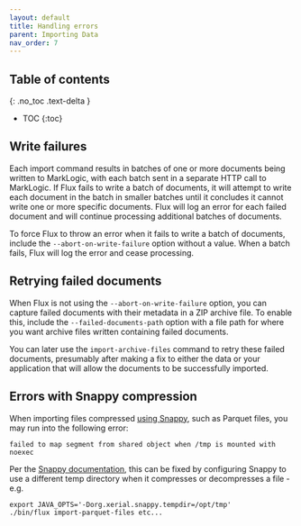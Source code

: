 ```yaml
---
layout: default
title: Handling errors
parent: Importing Data
nav_order: 7
---
```


## Table of contents
{: .no_toc .text-delta }

- TOC
{:toc}

## Write failures

Each import command results in batches of one or more documents being written to MarkLogic, with each batch sent in a 
separate HTTP call to MarkLogic. If Flux fails to write a batch of documents, it will attempt to write each document 
in the batch in smaller batches until it concludes it cannot write one or more specific documents. Flux will log an 
error for each failed document and will continue processing additional batches of documents. 

To force Flux to throw an error when it fails to write a batch of documents, include the `--abort-on-write-failure` 
option without a value. When a batch fails, Flux will log the error and cease processing.

## Retrying failed documents

When Flux is not using the `--abort-on-write-failure` option, you can capture failed documents with their metadata in a
ZIP archive file. To enable this, include the `--failed-documents-path` option with a file path for where you want 
archive files written containing failed documents. 

You can later use the `import-archive-files` command to retry these failed documents, presumably after making a fix to 
either the data or your application that will allow the documents to be successfully imported.

## Errors with Snappy compression

When importing files compressed [using Snappy](https://google.github.io/snappy/), such as Parquet files, 
you may run into the following error:

    failed to map segment from shared object when /tmp is mounted with noexec

Per the [Snappy documentation](https://www.javadoc.io/doc/org.xerial.snappy/snappy-java/1.1.7.1/org/xerial/snappy/SnappyLoader.html), 
this can be fixed by configuring Snappy to use a different temp directory when it compresses or decompresses a file - e.g. 

    export JAVA_OPTS='-Dorg.xerial.snappy.tempdir=/opt/tmp'
    ./bin/flux import-parquet-files etc...

